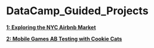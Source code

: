 # DataCamp_Guided_Projects

[**1: Exploring the NYC Airbnb Market**](https://github.com/ts756632/DataCamp_Guided_Projects/tree/main/Python/Exploring%20the%20NYC%20Airbnb%20Market)

[**2: Mobile Games AB Testing with Cookie Cats**](https://github.com/ts756632/DataCamp_Guided_Projects/tree/main/Python/Mobile%20Games%20AB%20Testing%20with%20Cookie%20Cats)

